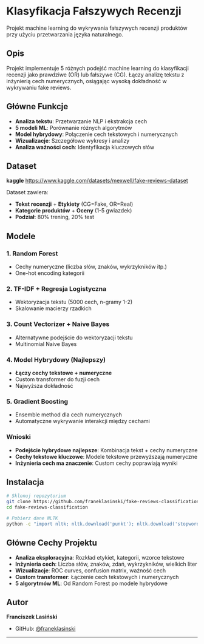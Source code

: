 # Klasyfikacja Fałszywych Recenzji

Projekt machine learning do wykrywania fałszywych recenzji produktów przy użyciu przetwarzania języka naturalnego.

## Opis

Projekt implementuje 5 różnych podejść machine learning do klasyfikacji recenzji jako prawdziwe (OR) lub fałszywe (CG). Łączy analizę tekstu z inżynierią cech numerycznych, osiągając wysoką dokładność w wykrywaniu fake reviews.

## Główne Funkcje

- **Analiza tekstu**: Przetwarzanie NLP i ekstrakcja cech
- **5 modeli ML**: Porównanie różnych algorytmów
- **Model hybrydowy**: Połączenie cech tekstowych i numerycznych
- **Wizualizacje**: Szczegółowe wykresy i analizy
- **Analiza ważności cech**: Identyfikacja kluczowych słów

## Dataset

**kaggle** https://www.kaggle.com/datasets/mexwell/fake-reviews-dataset

Dataset zawiera:
- **Tekst recenzji** + **Etykiety** (CG=Fake, OR=Real)
- **Kategorie produktów** + **Oceny** (1-5 gwiazdek)
- **Podział**: 80% trening, 20% test

## Modele

### 1. Random Forest
- Cechy numeryczne (liczba słów, znaków, wykrzykników itp.)
- One-hot encoding kategorii

### 2. TF-IDF + Regresja Logistyczna  
- Wektoryzacja tekstu (5000 cech, n-gramy 1-2)
- Skalowanie macierzy rzadkich

### 3. Count Vectorizer + Naive Bayes
- Alternatywne podejście do wektoryzacji tekstu
- Multinomial Naive Bayes

### 4. Model Hybrydowy (Najlepszy)
- **Łączy cechy tekstowe + numeryczne**
- Custom transformer do fuzji cech
- Najwyższa dokładność

### 5. Gradient Boosting
- Ensemble method dla cech numerycznych
- Automatyczne wykrywanie interakcji między cechami

### Wnioski
- **Podejście hybrydowe najlepsze**: Kombinacja tekst + cechy numeryczne
- **Cechy tekstowe kluczowe**: Modele tekstowe przewyższają numeryczne
- **Inżynieria cech ma znaczenie**: Custom cechy poprawiają wyniki

## Instalacja

```bash
# Sklonuj repozytorium
git clone https://github.com/franeklasinski/fake-reviews-classification.git
cd fake-reviews-classification

# Pobierz dane NLTK
python -c "import nltk; nltk.download('punkt'); nltk.download('stopwords')"
```

## Główne Cechy Projektu

- **Analiza eksploracyjna**: Rozkład etykiet, kategorii, wzorce tekstowe
- **Inżynieria cech**: Liczba słów, znaków, zdań, wykrzykników, wielkich liter
- **Wizualizacje**: ROC curves, confusion matrix, ważność cech
- **Custom transformer**: Łączenie cech tekstowych i numerycznych
- **5 algorytmów ML**: Od Random Forest po modele hybrydowe

## Autor

**Franciszek Lasiński**
- GitHub: [@franeklasinski](https://github.com/franeklasinski)

---

